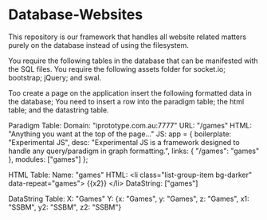 # Database-Websites
This repository is our framework that handles all website related matters purely on the database instead of using the filesystem.

You require the following tables in the database that can be manifested with the SQL files.
You require the following assets folder for socket.io; bootstrap; jQuery; and swal.

Too create a page on the application insert the following formatted data in the database;
You need to insert a row into the paradigm table; the html table; and the datastring table.

Paradigm Table:
Domain: 
   "iprototype.com.au:7777"
URL:
   "/games"
HTML: 
    "Anything you want at the top of the page..."
JS:
   app = {
     boilerplate: "Experimental JS",
     desc: "Experimental JS is a framework designed to handle any query/paradigm in graph formatting.",
     links: {
       "/games": "games"
     },
     modules: ["games"]
  };

HTML Table:
  Name: 
  "games"
  HTML:
    &lt;li class="list-group-item bg-darker" data-repeat="games">
     {{x2}}
    </li&gt;
  DataString:
  ["games"]

DataString Table:
  X:
  "Games"
  Y:
  {x: "Games", y: "Games", z: "Games", x1: "SSBM", y2: "SSBM", z2: "SSBM"}
